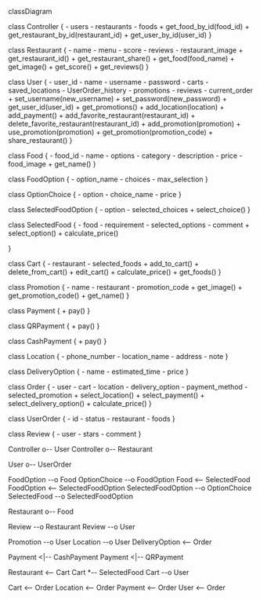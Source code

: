 
<!-- ```mermaid -->
classDiagram

class Controller {
    - users
    - restaurants
    - foods
    + get_food_by_id(food_id)
    + get_restaurant_by_id(restaurant_id)
    + get_user_by_id(user_id)
}


class Restaurant {
    - name
    - menu
    - score
    - reviews
    - restaurant_image
    + get_restaurant_id()
    + get_restaurant_share()
    + get_food(food_name)
    + get_image()
    + get_score()
    + get_reviews()
}

class User {
    - user_id
    - name
    - username
    - password
    - carts
    - saved_locations
    - UserOrder_history
    - promotions
    - reviews
    - current_order
    + set_username(new_username)
    + set_password(new_password)
    + get_user_id(user_id)
    + get_promotions()
    + add_location(location)
    + add_payment()
    + add_favorite_restaurant(restaurant_id)
    + delete_favorite_restaurant(restaurant_id)
    + add_promotion(promotion)
    + use_promotion(promotion)
    + get_promotion(promotion_code)
    + share_restaurant()
}


class Food {
    - food_id
    - name
    - options
    - category
    - description
    - price
    - food_image
    + get_name()
}

class FoodOption {
    - option_name
    - choices
    - max_selection
}

class OptionChoice {
    - option
    - choice_name
    - price
}

class SelectedFoodOption {
    - option
    - selected_choices
    + select_choice()
}

class SelectedFood {
    - food
    - requirement
    - selected_options
    - comment
    + select_option()
    + calculate_price()

}

class Cart {
    - restaurant
    - selected_foods
    + add_to_cart()
    + delete_from_cart()
    + edit_cart()
    + calculate_price()
    + get_foods()
}

class Promotion {
    - name
    - restaurant
    - promotion_code
    + get_image()
    + get_promotion_code()
    + get_name()
}

class Payment {
    + pay()
}

class QRPayment {
    + pay()
}

class CashPayment {
    + pay()
}

class Location {
    - phone_number
    - location_name
    - address
    - note
}

class DeliveryOption {
    - name
    - estimated_time
    - price
}

class Order {
    - user
    - cart
    - location
    - delivery_option
    - payment_method
    - selected_promotion
    + select_location()
    + select_payment()
    + select_delivery_option()
    + calculate_price()
}

class UserOrder {
    - id
    - status
    - restaurant
    - foods
}

class Review {
    - user
    - stars
    - comment
}

Controller o-- User
Controller o-- Restaurant

User o-- UserOrder

FoodOption --o Food
OptionChoice --o FoodOption
Food <-- SelectedFood
FoodOption <-- SelectedFoodOption
SelectedFoodOption --o OptionChoice 
SelectedFood --o SelectedFoodOption

Restaurant o-- Food


Review --o Restaurant
Review --o User


Promotion --o User
Location --o User
DeliveryOption <-- Order

Payment <|-- CashPayment
Payment <|-- QRPayment

Restaurant <-- Cart
Cart *-- SelectedFood
Cart --o User

Cart <-- Order
Location <-- Order
Payment <-- Order
User <-- Order
